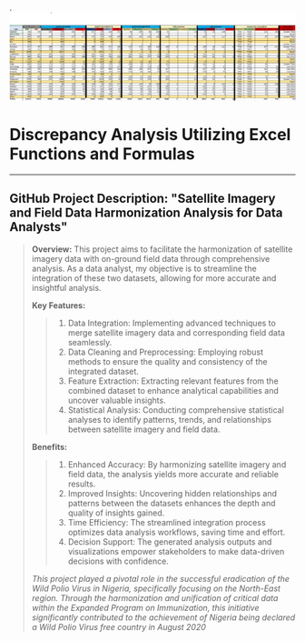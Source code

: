 .![analysis summary](https://github.com/yuenfu001/Descripancy-Analysis/blob/main/descripancy%20analysis.png)
# Discrepancy Analysis Utilizing Excel Functions and Formulas
___
## GitHub Project Description: "Satellite Imagery and Field Data Harmonization Analysis for Data Analysts"

>**Overview:**
>This project aims to facilitate the harmonization of satellite imagery data with on-ground field data through comprehensive analysis. 
>As a data analyst, my objective is to streamline the integration of these two datasets, allowing for more accurate and insightful analysis.
>
> **Key Features:**
>
>> 1. Data Integration: Implementing advanced techniques to merge satellite imagery data and corresponding field data seamlessly.
>> 2. Data Cleaning and Preprocessing: Employing robust methods to ensure the quality and consistency of the integrated dataset.
>> 3. Feature Extraction: Extracting relevant features from the combined dataset to enhance analytical capabilities and uncover valuable insights.
>> 4. Statistical Analysis: Conducting comprehensive statistical analyses to identify patterns, trends, and relationships between satellite imagery and field data.
>
>**Benefits:**
>
>> 1. Enhanced Accuracy: By harmonizing satellite imagery and field data, the analysis yields more accurate and reliable results.
>> 2. Improved Insights: Uncovering hidden relationships and patterns between the datasets enhances the depth and quality of insights gained.
>> 3. Time Efficiency: The streamlined integration process optimizes data analysis workflows, saving time and effort.
>> 4. Decision Support: The generated analysis outputs and visualizations empower stakeholders to make data-driven decisions with confidence.
>
>*This project played a pivotal role in the successful eradication of the Wild Polio Virus in Nigeria, specifically focusing on the North-East region. Through the harmonization and unification of critical data within the Expanded Program on Immunization, this initiative significantly contributed to the achievement of Nigeria being declared a Wild Polio Virus free country in August 2020*


